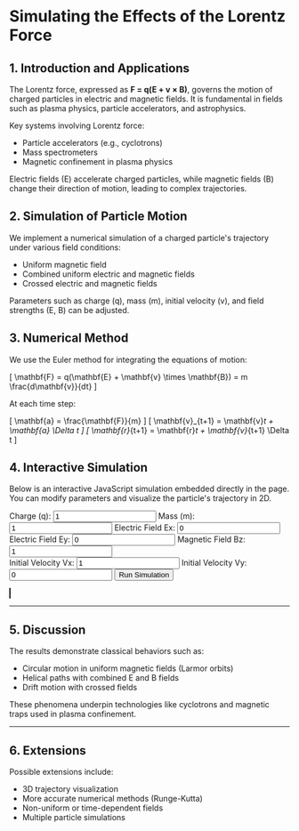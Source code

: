 # Simulating the Effects of the Lorentz Force

## 1. Introduction and Applications

The Lorentz force, expressed as **F = q(E + v × B)**, governs the motion of charged particles in electric and magnetic fields. It is fundamental in fields such as plasma physics, particle accelerators, and astrophysics.

Key systems involving Lorentz force:
- Particle accelerators (e.g., cyclotrons)
- Mass spectrometers
- Magnetic confinement in plasma physics

Electric fields (E) accelerate charged particles, while magnetic fields (B) change their direction of motion, leading to complex trajectories.

## 2. Simulation of Particle Motion

We implement a numerical simulation of a charged particle's trajectory under various field conditions:

- Uniform magnetic field
- Combined uniform electric and magnetic fields
- Crossed electric and magnetic fields

Parameters such as charge (q), mass (m), initial velocity (v), and field strengths (E, B) can be adjusted.

## 3. Numerical Method

We use the Euler method for integrating the equations of motion:

\[
\mathbf{F} = q(\mathbf{E} + \mathbf{v} \times \mathbf{B}) = m \frac{d\mathbf{v}}{dt}
\]

At each time step:

\[
\mathbf{a} = \frac{\mathbf{F}}{m}
\]
\[
\mathbf{v}_{t+1} = \mathbf{v}_t + \mathbf{a} \Delta t
\]
\[
\mathbf{r}_{t+1} = \mathbf{r}_t + \mathbf{v}_{t+1} \Delta t
\]

## 4. Interactive Simulation

Below is an interactive JavaScript simulation embedded directly in the page. You can modify parameters and visualize the particle's trajectory in 2D.

<div>
  <label>Charge (q): <input id="q" type="number" value="1" step="0.1"></label>
  <label>Mass (m): <input id="m" type="number" value="1" step="0.1"></label>
  <label>Electric Field Ex: <input id="Ex" type="number" value="0" step="0.1"></label>
  <label>Electric Field Ey: <input id="Ey" type="number" value="0" step="0.1"></label>
  <label>Magnetic Field Bz: <input id="Bz" type="number" value="1" step="0.1"></label><br>
  <label>Initial Velocity Vx: <input id="Vx" type="number" value="1" step="0.1"></label>
  <label>Initial Velocity Vy: <input id="Vy" type="number" value="0" step="0.1"></label>
  <button onclick="runSimulation()">Run Simulation</button>
</div>

<canvas id="lorentzCanvas" width="600" height="400" style="border:1px solid #000;"></canvas>

<script>
function runSimulation() {
  const q = parseFloat(document.getElementById("q").value);
  const m = parseFloat(document.getElementById("m").value);
  const Ex = parseFloat(document.getElementById("Ex").value);
  const Ey = parseFloat(document.getElementById("Ey").value);
  const Bz = parseFloat(document.getElementById("Bz").value);
  let Vx = parseFloat(document.getElementById("Vx").value);
  let Vy = parseFloat(document.getElementById("Vy").value);

  const canvas = document.getElementById("lorentzCanvas");
  const ctx = canvas.getContext("2d");
  ctx.clearRect(0, 0, canvas.width, canvas.height);

  // Initial position in middle
  let x = canvas.width / 2;
  let y = canvas.height / 2;

  const dt = 0.1; 
  ctx.beginPath();
  ctx.moveTo(x, y);

  for(let i=0; i<1000; i++) {
    // Lorentz Force components
    const Fx = q * (Ex + Vy * Bz);
    const Fy = q * (Ey - Vx * Bz);

    // Acceleration
    const ax = Fx / m;
    const ay = Fy / m;

    // Update velocity
    Vx += ax * dt;
    Vy += ay * dt;

    // Update position
    x += Vx;
    y += Vy;

    ctx.lineTo(x, y);
  }

  ctx.strokeStyle = "blue";
  ctx.lineWidth = 2;
  ctx.stroke();
}
</script>

---

## 5. Discussion

The results demonstrate classical behaviors such as:

- Circular motion in uniform magnetic fields (Larmor orbits)
- Helical paths with combined E and B fields
- Drift motion with crossed fields

These phenomena underpin technologies like cyclotrons and magnetic traps used in plasma confinement.

---

## 6. Extensions

Possible extensions include:

- 3D trajectory visualization
- More accurate numerical methods (Runge-Kutta)
- Non-uniform or time-dependent fields
- Multiple particle simulations



